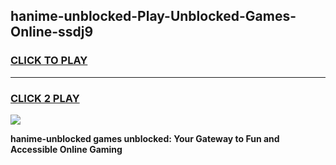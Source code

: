 
## hanime-unblocked-Play-Unblocked-Games-Online-ssdj9
<h3>
<a href="https://premium76.site?title=hanime-unblocked&ref=25A">CLICK TO PLAY</a></h3>
<hr>

<h3>
<a href="https://premium76.site?title=hanime-unblocked&ref=25A">CLICK 2 PLAY</a>
  
</h3>

<a href="https://premium76.site?title=hanime-unblocked&ref=25A"><img src="https://clearcache.store/games.png"></a>


**hanime-unblocked games unblocked: Your Gateway to Fun and Accessible Online Gaming**
